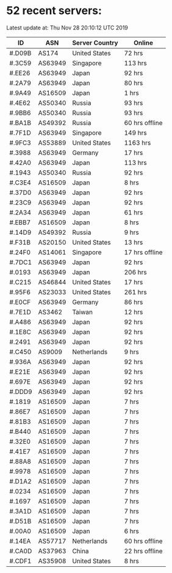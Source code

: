 # 52 recent servers:

Latest update at: Thu Nov 28 20:10:12 UTC 2019

| ID | ASN | Server Country | Online |
| -- | --- | -------------- | ------ |
| #.D09B | AS174 | United States | 72 hrs |
| #.3C59 | AS63949 | Singapore | 113 hrs |
| #.EE26 | AS63949 | Japan | 92 hrs |
| #.2A79 | AS63949 | Japan | 80 hrs |
| #.9A49 | AS16509 | Japan | 1 hrs |
| #.4E62 | AS50340 | Russia | 93 hrs |
| #.9BB6 | AS50340 | Russia | 93 hrs |
| #.BA1B | AS49392 | Russia | 60 hrs offline |
| #.7F1D | AS63949 | Singapore | 149 hrs |
| #.9FC3 | AS53889 | United States | 1163 hrs |
| #.3988 | AS63949 | Germany | 17 hrs |
| #.42A0 | AS63949 | Japan | 113 hrs |
| #.1943 | AS50340 | Russia | 92 hrs |
| #.C3E4 | AS16509 | Japan | 8 hrs |
| #.37D0 | AS63949 | Japan | 92 hrs |
| #.23C9 | AS63949 | Japan | 92 hrs |
| #.2A34 | AS63949 | Japan | 61 hrs |
| #.EBB7 | AS16509 | Japan | 8 hrs |
| #.14D9 | AS49392 | Russia | 9 hrs |
| #.F31B | AS20150 | United States | 13 hrs |
| #.24F0 | AS14061 | Singapore | 17 hrs offline |
| #.7DC1 | AS63949 | Japan | 92 hrs |
| #.0193 | AS63949 | Japan | 206 hrs |
| #.C215 | AS46844 | United States | 17 hrs |
| #.95F6 | AS23033 | United States | 261 hrs |
| #.E0CF | AS63949 | Germany | 86 hrs |
| #.7E1D | AS3462 | Taiwan | 12 hrs |
| #.A486 | AS63949 | Japan | 92 hrs |
| #.1E8C | AS63949 | Japan | 92 hrs |
| #.2491 | AS63949 | Japan | 92 hrs |
| #.C450 | AS9009 | Netherlands | 9 hrs |
| #.936A | AS63949 | Japan | 92 hrs |
| #.E21E | AS63949 | Japan | 92 hrs |
| #.697E | AS63949 | Japan | 92 hrs |
| #.DDD9 | AS63949 | Japan | 92 hrs |
| #.1819 | AS16509 | Japan | 7 hrs |
| #.86E7 | AS16509 | Japan | 7 hrs |
| #.81B3 | AS16509 | Japan | 7 hrs |
| #.B440 | AS16509 | Japan | 7 hrs |
| #.32E0 | AS16509 | Japan | 7 hrs |
| #.41E7 | AS16509 | Japan | 7 hrs |
| #.88A8 | AS16509 | Japan | 7 hrs |
| #.9978 | AS16509 | Japan | 7 hrs |
| #.D1A2 | AS16509 | Japan | 7 hrs |
| #.0234 | AS16509 | Japan | 7 hrs |
| #.1697 | AS16509 | Japan | 7 hrs |
| #.3A1D | AS16509 | Japan | 7 hrs |
| #.D51B | AS16509 | Japan | 7 hrs |
| #.00A0 | AS16509 | Japan | 6 hrs |
| #.14EA | AS57717 | Netherlands | 60 hrs offline |
| #.CA0D | AS37963 | China | 22 hrs offline |
| #.CDF1 | AS35908 | United States | 8 hrs |

